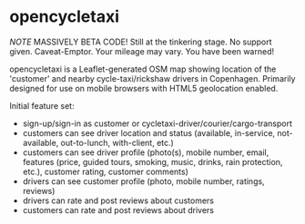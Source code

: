 opencycletaxi
=============

*NOTE* MASSIVELY BETA CODE!  Still at the tinkering stage.  No support given.  Caveat-Emptor.  Your mileage may vary.  You have been warned!

opencycletaxi is a Leaflet-generated OSM map showing location of the 'customer' and nearby cycle-taxi/rickshaw drivers in Copenhagen.  Primarily designed for use on mobile browsers with HTML5 geolocation enabled.


Initial feature set:

- sign-up/sign-in as customer or cycletaxi-driver/courier/cargo-transport
- customers can see driver location and status (available, in-service, not-available, out-to-lunch, with-client, etc.)
- customers can see driver profile (photo(s), mobile number, email, features (price, guided tours, smoking, music, drinks, rain protection, etc.), customer rating, customer comments)
- drivers can see customer profile (photo, mobile number, ratings, reviews)
- drivers can rate and post reviews about customers
- customers can rate and post reviews about drivers
